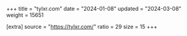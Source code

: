 +++
title = "tylxr.com"
date = "2024-01-08"
updated = "2024-03-08"
weight = 15651

[extra]
source = "https://tylxr.com/"
ratio = 29
size = 15
+++
